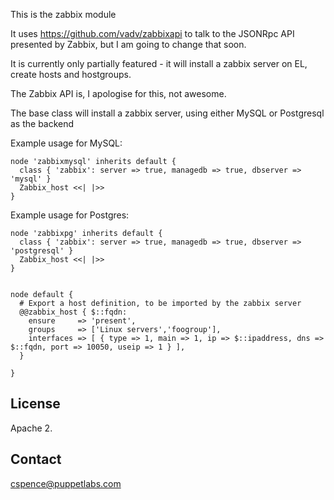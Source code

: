 This is the zabbix module

It uses https://github.com/vadv/zabbixapi to talk to the JSONRpc API presented by Zabbix, but I am going to change that soon.

It is currently only partially featured - it will install a zabbix server on EL, create hosts and hostgroups.

The Zabbix API is, I apologise for this, not awesome.

The base class will install a zabbix server, using either MySQL or Postgresql as the backend

Example usage for MySQL:

    node 'zabbixmysql' inherits default {
      class { 'zabbix': server => true, managedb => true, dbserver => 'mysql' }
      Zabbix_host <<| |>>
    }

Example usage for Postgres:

    node 'zabbixpg' inherits default {
      class { 'zabbix': server => true, managedb => true, dbserver => 'postgresql' }
      Zabbix_host <<| |>>
    }
    
    
    node default {
      # Export a host definition, to be imported by the zabbix server
      @@zabbix_host { $::fqdn:
        ensure     => 'present',
        groups     => ['Linux servers','foogroup'],
        interfaces => [ { type => 1, main => 1, ip => $::ipaddress, dns => $::fqdn, port => 10050, useip => 1 } ],
      }
      
    }

License
-------
Apache 2.

Contact
-------
cspence@puppetlabs.com

